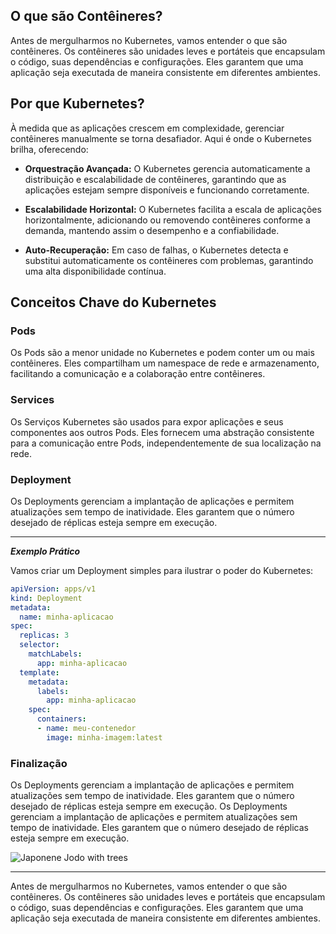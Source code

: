 ## O que são Contêineres?

Antes de mergulharmos no Kubernetes, vamos entender o que são contêineres. Os contêineres são unidades leves e portáteis que encapsulam o código, suas dependências e configurações. Eles garantem que uma aplicação seja executada de maneira consistente em diferentes ambientes.

## Por que Kubernetes?

À medida que as aplicações crescem em complexidade, gerenciar contêineres manualmente se torna desafiador. Aqui é onde o Kubernetes brilha, oferecendo:

- **Orquestração Avançada:** O Kubernetes gerencia automaticamente a distribuição e escalabilidade de contêineres, garantindo que as aplicações estejam sempre disponíveis e funcionando corretamente.

- **Escalabilidade Horizontal:** O Kubernetes facilita a escala de aplicações horizontalmente, adicionando ou removendo contêineres conforme a demanda, mantendo assim o desempenho e a confiabilidade.

- **Auto-Recuperação:** Em caso de falhas, o Kubernetes detecta e substitui automaticamente os contêineres com problemas, garantindo uma alta disponibilidade contínua.

## Conceitos Chave do Kubernetes

### Pods

Os Pods são a menor unidade no Kubernetes e podem conter um ou mais contêineres. Eles compartilham um namespace de rede e armazenamento, facilitando a comunicação e a colaboração entre contêineres.

### Services

Os Serviços Kubernetes são usados para expor aplicações e seus componentes aos outros Pods. Eles fornecem uma abstração consistente para a comunicação entre Pods, independentemente de sua localização na rede.

### Deployment

Os Deployments gerenciam a implantação de aplicações e permitem atualizações sem tempo de inatividade. Eles garantem que o número desejado de réplicas esteja sempre em execução.

___

***Exemplo Prático***

Vamos criar um Deployment simples para ilustrar o poder do Kubernetes:

~~~yaml
apiVersion: apps/v1
kind: Deployment
metadata:
  name: minha-aplicacao
spec:
  replicas: 3
  selector:
    matchLabels:
      app: minha-aplicacao
  template:
    metadata:
      labels:
        app: minha-aplicacao
    spec:
      containers:
      - name: meu-contenedor
        image: minha-imagem:latest
~~~ 

### Finalização 

Os Deployments gerenciam a implantação de aplicações e permitem atualizações sem tempo de inatividade. Eles garantem que o número desejado de réplicas esteja sempre em execução.
Os Deployments gerenciam a implantação de aplicações e permitem atualizações sem tempo de inatividade. Eles garantem que o número desejado de réplicas esteja sempre em execução.

![Japonene Jodo with trees](https://th.bing.com/th/id/OIG.di3qpCCuHYEuGuRY65e2?pid=ImgGn)

___

Antes de mergulharmos no Kubernetes, vamos entender o que são contêineres. Os contêineres são unidades leves e portáteis que encapsulam o código, suas dependências e configurações. Eles garantem que uma aplicação seja executada de maneira consistente em diferentes ambientes.

